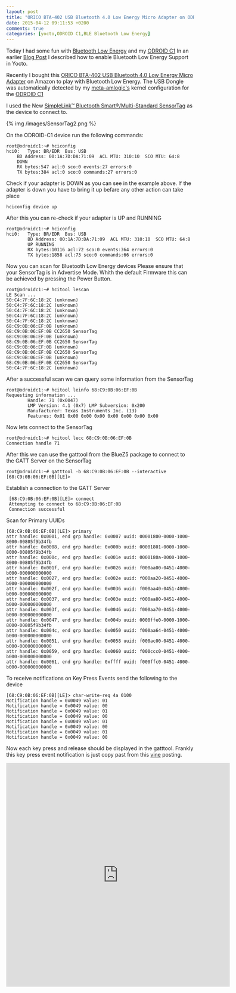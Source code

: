 ```yaml
---
layout: post
title: "ORICO BTA-402 USB Bluetooth 4.0 Low Energy Micro Adapter on ODROID-C1"
date: 2015-04-12 09:11:53 +0200
comments: true
categories: [yocto,ODROID C1,BLE Bluetooth Low Energy]
---
```

Today I had some fun with [Bluetooth Low Energy](http://en.wikipedia.org/wiki/Bluetooth_low_energy) and my [ODROID C1](http://www.hardkernel.com/main/products/prdt_info.php) In an earlier [Blog Post](/blog/2015/04/12/running-bluez5-on-yocto-slash-openembedded/) I described how to enable Bluetooth Low Energy Support in Yocto.

Recently I bought this [ORICO BTA-402 USB Bluetooth 4.0 Low Energy Micro Adapter](http://www.amazon.de/gp/product/B00K5TJP02?psc=1&redirect=true&ref_=oh_aui_detailpage_o04_s00) on Amazon to play with Bluetooth Low Energy. The USB Dongle was automatically detected by my [meta-amlogic's](https://github.com/project-magpie/meta-amlogic) kernel configuration for the [ODROID C1](http://www.hardkernel.com/main/products/prdt_info.php)

I used the New [SimpleLink™ Bluetooth Smart®/Multi-Standard SensorTag](http://www.ti.com/tool/cc2650stk) as the device to connect to.

{% img /images/SensorTag2.png %}

On the ODROID-C1 device run the following commands:

    root@odroidc1:~# hciconfig
    hci0:   Type: BR/EDR  Bus: USB
        BD Address: 00:1A:7D:DA:71:09  ACL MTU: 310:10  SCO MTU: 64:8
        DOWN
        RX bytes:547 acl:0 sco:0 events:27 errors:0
        TX bytes:384 acl:0 sco:0 commands:27 errors:0

Check if your adapter is DOWN as you can see in the example above. If the adapter is down you have to bring it up befare any other action can take place

    hciconfig device up

After this you can re-check if your adapter is UP and RUNNING

    root@odroidc1:~# hciconfig
    hci0:   Type: BR/EDR  Bus: USB
            BD Address: 00:1A:7D:DA:71:09  ACL MTU: 310:10  SCO MTU: 64:8
            UP RUNNING
            RX bytes:10116 acl:72 sco:0 events:364 errors:0
            TX bytes:1858 acl:73 sco:0 commands:66 errors:0

Now you can scan for Bluetooth Low Energy devices Please ensure that your SensorTag is in Advertise Mode. Whith the default Firmware this can be achieved by pressing the Power Button.

    root@odroidc1:~# hcitool lescan
    LE Scan ...
    50:C4:7F:6C:18:2C (unknown)
    50:C4:7F:6C:18:2C (unknown)
    50:C4:7F:6C:18:2C (unknown)
    50:C4:7F:6C:18:2C (unknown)
    50:C4:7F:6C:18:2C (unknown)
    68:C9:0B:06:EF:0B (unknown)
    68:C9:0B:06:EF:0B CC2650 SensorTag
    68:C9:0B:06:EF:0B (unknown)
    68:C9:0B:06:EF:0B CC2650 SensorTag
    68:C9:0B:06:EF:0B (unknown)
    68:C9:0B:06:EF:0B CC2650 SensorTag
    68:C9:0B:06:EF:0B (unknown)
    68:C9:0B:06:EF:0B CC2650 SensorTag
    50:C4:7F:6C:18:2C (unknown)

After a successful scan we can query some information from the SensorTag

    root@odroidc1:~# hcitool leinfo 68:C9:0B:06:EF:0B
    Requesting information ...
            Handle: 71 (0x0047)
            LMP Version: 4.1 (0x7) LMP Subversion: 0x200
            Manufacturer: Texas Instruments Inc. (13)
            Features: 0x01 0x00 0x00 0x00 0x00 0x00 0x00 0x00

Now lets connect to the SensorTag

    root@odroidc1:~# hcitool lecc 68:C9:0B:06:EF:0B
    Connection handle 71

After this we can use the gatttool from the BlueZ5 package to connect to the GATT Server on the SensorTag

    root@odroidc1:~# gatttool -b 68:C9:0B:06:EF:0B --interactive
    [68:C9:0B:06:EF:0B][LE]>

Establish a connection to the GATT Server

     [68:C9:0B:06:EF:0B][LE]> connect
     Attempting to connect to 68:C9:0B:06:EF:0B
     Connection successful

Scan for Primary UUIDs

    [68:C9:0B:06:EF:0B][LE]> primary
    attr handle: 0x0001, end grp handle: 0x0007 uuid: 00001800-0000-1000-8000-00805f9b34fb
    attr handle: 0x0008, end grp handle: 0x000b uuid: 00001801-0000-1000-8000-00805f9b34fb
    attr handle: 0x000c, end grp handle: 0x001e uuid: 0000180a-0000-1000-8000-00805f9b34fb
    attr handle: 0x001f, end grp handle: 0x0026 uuid: f000aa00-0451-4000-b000-000000000000
    attr handle: 0x0027, end grp handle: 0x002e uuid: f000aa20-0451-4000-b000-000000000000
    attr handle: 0x002f, end grp handle: 0x0036 uuid: f000aa40-0451-4000-b000-000000000000
    attr handle: 0x0037, end grp handle: 0x003e uuid: f000aa80-0451-4000-b000-000000000000
    attr handle: 0x003f, end grp handle: 0x0046 uuid: f000aa70-0451-4000-b000-000000000000
    attr handle: 0x0047, end grp handle: 0x004b uuid: 0000ffe0-0000-1000-8000-00805f9b34fb
    attr handle: 0x004c, end grp handle: 0x0050 uuid: f000aa64-0451-4000-b000-000000000000
    attr handle: 0x0051, end grp handle: 0x0058 uuid: f000ac00-0451-4000-b000-000000000000
    attr handle: 0x0059, end grp handle: 0x0060 uuid: f000ccc0-0451-4000-b000-000000000000
    attr handle: 0x0061, end grp handle: 0xffff uuid: f000ffc0-0451-4000-b000-000000000000

To receive notifications on Key Press Events send the following to the device

    [68:C9:0B:06:EF:0B][LE]> char-write-req 4a 0100
    Notification handle = 0x0049 value: 01
    Notification handle = 0x0049 value: 00
    Notification handle = 0x0049 value: 01
    Notification handle = 0x0049 value: 00
    Notification handle = 0x0049 value: 01
    Notification handle = 0x0049 value: 00
    Notification handle = 0x0049 value: 01
    Notification handle = 0x0049 value: 00

Now each key press and release should be displayed in the gatttool. Frankly this key press event notification is just copy past from this [vine](https://vine.co/v/OVbOXVwBeYu) posting.

<iframe src="https://vine.co/v/OVbOXVwBeYu/embed/simple" width="600" height="600" frameborder="0"></iframe><script src="https://platform.vine.co/static/scripts/embed.js"></script>